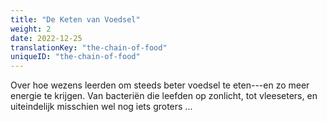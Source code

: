 ```yaml
---
title: "De Keten van Voedsel"
weight: 2
date: 2022-12-25
translationKey: "the-chain-of-food"
uniqueID: "the-chain-of-food"
---
```


Over hoe wezens leerden om steeds beter voedsel te eten---en zo meer energie te krijgen. Van bacteriën die leefden op zonlicht, tot vleeseters, en uiteindelijk misschien wel nog iets groters ...